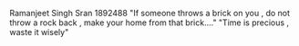 Ramanjeet Singh Sran
1892488
"If someone throws a brick on you , do not throw a rock back , make your home from that brick...."
"Time is precious , waste it wisely"